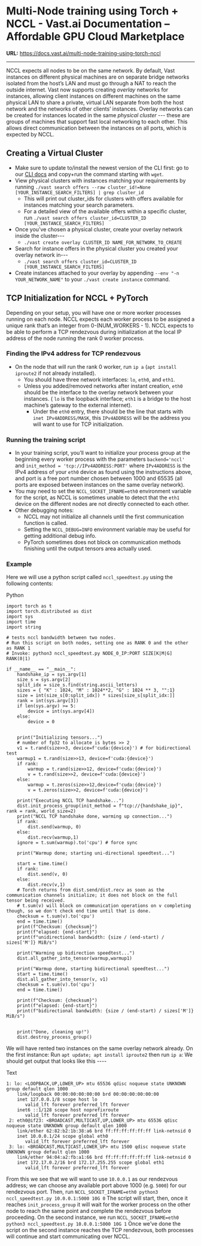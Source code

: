# Multi-Node training using Torch + NCCL - Vast.ai Documentation – Affordable GPU Cloud Marketplace

**URL:** https://docs.vast.ai/multi-node-training-using-torch-nccl

---

NCCL expects all nodes to be on the same network. By default, Vast instances on different physical machines are on separate bridge networks isolated from the host’s LAN and must go through a NAT to reach the outside internet. Vast now supports creating _overlay_ networks for instances, allowing client instances on different machines on the same physical LAN to share a private, virtual LAN separate from both the host network and the networks of other clients’ instances. Overlay networks can be created for instances located in the same _physical cluster_ --- these are groups of machines that support fast local networking to each other. This allows direct communication between the instances on all ports, which is expected by NCCL.

## Creating a Virtual Cluster

*   Make sure to update to/install the newest version of the CLI first: go to our [CLI docs](https://cloud.vast.ai/cli/) and copy+run the command starting with `wget`.
*   View physical clusters with instances matching your requirements by running `./vast search offers --raw cluster_id!=None [YOUR_INSTANCE_SEARCH_FILTERS] | grep cluster_id`
    *   This will print out cluster\_ids for clusters with offers available for instances matching your search parameters.
    *   For a detailed view of the available offers within a specific cluster, run `./vast search offers cluster_id=CLUSTER_ID [YOUR_INSTANCE_SEARCH_FILTERS]`
*   Once you’ve chosen a physical cluster, create your overlay network inside the cluster---
    *   `./vast create overlay CLUSTER_ID NAME_FOR_NETWORK_TO_CREATE`
*   Search for instance offers in the physical cluster you created your overlay network in---
    *   `./vast search offers cluster_id=CLUSTER_ID [YOUR_INSTANCE_SEARCH_FILTERS]`
*   Create instances attached to your overlay by appending `--env "-n YOUR_NETWORK_NAME"` to your `./vast create instance` command.

## TCP Initialization for NCCL + PyTorch

Depending on your setup, you will have one or more worker processes running on each node. NCCL expects each worker process to be assigned a unique rank that’s an integer from 0-(NUM\_WORKERS - 1). NCCL expects to be able to perform a TCP rendezvous during initialization at the local IP address of the node running the rank 0 worker process.

### Finding the IPv4 address for TCP rendezvous

*   On the node that will run the rank 0 worker, run `ip a` (`apt install iproute2` if not already installed).
    *   You should have three network interfaces: `lo`, `eth0`, and `eth1`.
    *   Unless you added/removed networks after instant creation, `eth0` should be the interface to the overlay network between your instances. ( `lo` is the loopback interface; `eth1` is a bridge to the host machine’s gateway to the external internet).
        *   Under the `eth0` entry, there should be the line that starts with `inet IPv4ADDRESS/MASK`, this `IPv4ADDRESS` will be the address you will want to use for TCP initialization.

### Running the training script

*   In your training script, you’ll want to initialize your process group at the beginning every worker process with the parameters `backend='nccl'` and `init_method = 'tcp://IPv4ADDRESS:PORT'` where `IPv4ADDRESS` is the IPv4 address of your `eth0` device as found using the instructions above, and port is a free port number chosen between 1000 and 65535 (all ports are exposed between instances on the same overlay network).
*   You may need to set the `NCCL_SOCKET_IFNAME=eth0` environment variable for the script, as NCCL is sometimes unable to detect that the `eth1` device on the different nodes are not directly connected to each other.
*   Other debugging notes:
    *   NCCL may not initialize all channels until the first communication function is called.
    *   Setting the `NCCL_DEBUG=INFO` environment variable may be useful for getting additional debug info.
    *   PyTorch sometimes does not block on communication methods finishing until the output tensors area actually used.

### Example

Here we will use a python script called `nccl_speedtest.py` using the following contents:

Python

```
import torch as t 
import torch.distributed as dist 
import sys
import time 
import string

# tests nccl bandwidth between two nodes.
# Run this script on both nodes, setting one as RANK 0 and the other as RANK 1
# Invoke: python3 nccl_speedtest.py NODE_0_IP:PORT SIZE[K|M|G] RANK(0|1)

if __name__ == "__main__":
    handshake_ip = sys.argv[1]
    size_s = sys.argv[2]
    split_idx = size_s.find(string.ascii_letters)
    sizes = { "K" : 1024, "M" : 1024**2, "G" : 1024 ** 3, "":1}
    size = int(size_s[0:split_idx]) * sizes[size_s[split_idx:]]
    rank = int(sys.argv[3])
    if len(sys.argv) >= 5:
        device = int(sys.argv[4])
    else:
        device = 0


    print("Initializing tensors...")
    # number of fp32 to allocate is bytes >> 2
    v1 = t.rand(size>>3, device=f'cuda:{device}') # for bidirectional test
    warmup1 = t.rand(size>>13, device=f'cuda:{device}')
    if rank:
        warmup = t.rand(size>>12, device=f'cuda:{device}')
        v = t.rand(size>>2, device=f'cuda:{device}')
    else:
        warmup = t.zeros(size>>12,device=f'cuda:{device}')
        v = t.zeros(size>>2, device=f'cuda:{device}')

    print("Executing NCCL TCP handshake...")
    dist.init_process_group(init_method = f"tcp://{handshake_ip}", rank = rank, world_size=2)
    print("NCCL TCP handshake done, warming up connection...")
    if rank:
        dist.send(warmup, 0)
    else:
        dist.recv(warmup,1)
    ignore = t.sum(warmup).to('cpu') # force sync

    print("Warmup done; starting uni-directional speedtest...")

    start = time.time()
    if rank: 
        dist.send(v, 0)
    else:
        dist.recv(v,1)
    # Torch returns from dist.send/dist.recv as soon as the communication channels initialize; it does not block on the full tensor being received.
    # t.sum(v) will block on communication operations on v completing though, so we don't check end time until that is done. 
    checksum = t.sum(v).to('cpu')
    end = time.time()
    print(f"Checksum: {checksum}")
    print(f"elapsed: {end-start}")
    print(f"unidirectional bandwidth: {size / (end-start) / sizes['M']} MiB/s")

    print("Warming up bidirection speedtest...")
    dist.all_gather_into_tensor(warmup,warmup1)

    print("Warmup done, starting bidirectional speedtest...")
    start = time.time()
    dist.all_gather_into_tensor(v, v1)
    checksum = t.sum(v).to('cpu')
    end = time.time()

    print(f"Checksum: {checksum}")
    print(f"elapsed: {end-start}")
    print(f"bidirectional bandwidth: {size / (end-start) / sizes['M']} MiB/s")


    print("Done, cleaning up!")
    dist.destroy_process_group()
```

We will have rented two instances on the same overlay network already. On the first instance: Run `apt update; apt install iproute2` then run `ip a`: We should get output that looks like this ----

Text

```
1: lo: <LOOPBACK,UP,LOWER_UP> mtu 65536 qdisc noqueue state UNKNOWN group default qlen 1000
    link/loopback 00:00:00:00:00:00 brd 00:00:00:00:00:00
    inet 127.0.0.1/8 scope host lo
       valid_lft forever preferred_lft forever
    inet6 ::1/128 scope host noprefixroute 
       valid_lft forever preferred_lft forever
 2: eth0@if23: <BROADCAST,MULTICAST,UP,LOWER_UP> mtu 65536 qdisc noqueue state UNKNOWN group default qlen 1000
    link/ether 62:82:b2:1b:38:a6 brd ff:ff:ff:ff:ff:ff link-netnsid 0
    inet 10.0.0.1/24 scope global eth0
       valid_lft forever preferred_lft forever
 3: lo: <BROADCAST,MULTICAST,LOWER_UP> mtu 1500 qdisc noqueue state UNKNOWN group default qlen 1000
    link/ether 94:04:a2:fb:a1:66 brd ff:ff:ff:ff:ff:ff link-netnsid 0
    inet 172.17.0.2/16 brd 172.17.255.255 scope global eth1
       valid_lft forever preferred_lft forever

```

From this we see that we will want to use `10.0.0.1` as our rendezvous address; we can choose any available port above 1000 (e.g. `5000`) for our rendezvous port. Then, run `NCCL_SOCKET_IFNAME=eth0 python3 nccl_speedtest.py 10.0.0.1:5000 10G 0` The script will start, then, once it reaches `init_process_group` it will wait for the worker process on the other node to reach the same point and complete the rendezvous before proceeding. On the second instance, we run `NCCL_SOCKET_IFNAME=eth0 python3 nccl_speedtest.py 10.0.0.1:5000 10G 1` Once we’ve done the script on the second instance reaches the TCP rendezvous, both processes will continue and start communicating over NCCL.